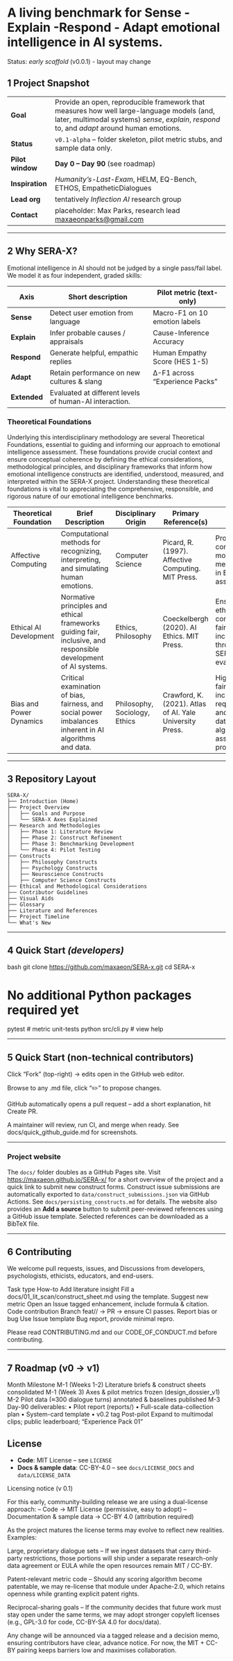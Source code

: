 # A living benchmark for **Sense - Explain -Respond - Adapt** emotional intelligence in AI systems.
Status: *early scaffold* (v0.0.1) - layout may change

## 1  Project Snapshot
|                         |                     |
|-------------------------|---------------------|
| **Goal** | Provide an open, reproducible framework that measures how well large-language models (and, later, multimodal systems) *sense*, *explain*, *respond* to, and *adapt* around human emotions. |
| **Status** | `v0.1-alpha` – folder skeleton, pilot metric stubs, and sample data only. |
| **Pilot window** | **Day 0 – Day 90** (see roadmap) |
| **Inspiration** | *Humanity’s-Last-Exam*, HELM, EQ-Bench, ETHOS, EmpatheticDialogues |
| **Lead org** | tentatively *Inflection AI* research group |
| **Contact** | placeholder: Max Parks, research lead maxaeonparks@gmail.com |

---

## 2  Why SERA-X?
Emotional intelligence in AI should not be judged by a single pass/fail label.  
We model it as four independent, graded skills:

| Axis | Short description | Pilot metric (text-only) |
|------|-------------------|--------------------------|
| **Sense** | Detect user emotion from language | Macro-F1 on 10 emotion labels |
| **Explain** | Infer probable causes / appraisals | Cause-Inference Accuracy |
| **Respond** | Generate helpful, empathic replies | Human Empathy Score (HES 1-5) |
| **Adapt** | Retain performance on new cultures & slang | Δ-F1 across “Experience Packs” |
| **Extended** | Evaluated at different levels of human-AI interaction.

### Theoretical Foundations
Underlying this interdisciplinary methodology are several Theoretical Foundations, essential to guiding and informing our approach to emotional intelligence assessment. These foundations provide crucial context and ensure conceptual coherence by defining the ethical considerations, methodological principles, and disciplinary frameworks that inform how emotional intelligence constructs are identified, understood, measured, and interpreted within the SERA-X project. Understanding these theoretical foundations is vital to appreciating the comprehensive, responsible, and rigorous nature of our emotional intelligence benchmarks.

| Theoretical Foundation | Brief Description | Disciplinary Origin | Primary Reference(s) | Role in Project |
| --- | --- | --- | --- | --- |
| Affective Computing | Computational methods for recognizing, interpreting, and simulating human emotions. | Computer Science | Picard, R. (1997). Affective Computing. MIT Press. | Provides computational models and methods used in EI assessment. |
| Ethical AI Development | Normative principles and ethical frameworks guiding fair, inclusive, and responsible development of AI systems. | Ethics, Philosophy | Coeckelbergh (2020). AI Ethics. MIT Press. | Ensures ethical compliance, fairness, and inclusivity throughout SERA-X evaluation. |
| Bias and Power Dynamics | Critical examination of bias, fairness, and social power imbalances inherent in AI algorithms and data. | Philosophy, Sociology, Ethics | Crawford, K. (2021). Atlas of AI. Yale University Press. | Highlights fairness and inclusivity requirements and informs data and algorithm assessment protocols. |


---

## 3  Repository Layout
```text
SERA-X/
├── Introduction (Home)
├── Project Overview
│   ├── Goals and Purpose
│   └── SERA-X Axes Explained
├── Research and Methodologies
│   ├── Phase 1: Literature Review
│   ├── Phase 2: Construct Refinement
│   ├── Phase 3: Benchmarking Development
│   └── Phase 4: Pilot Testing
├── Constructs
│   ├── Philosophy Constructs
│   ├── Psychology Constructs
│   ├── Neuroscience Constructs
│   ├── Computer Science Constructs
├── Ethical and Methodological Considerations
├── Contributor Guidelines
├── Visual Aids
├── Glossary
├── Literature and References
├── Project Timeline
└── What's New
```


---

## 4  Quick Start   *(developers)*
bash
git clone https://github.com/maxaeon/SERA-x.git
cd SERA-x
# No additional Python packages required yet
pytest               # metric unit-tests
python src/cli.py    # view help

---

## 5 Quick Start (non-technical contributors)
Click “Fork” (top-right) → edits open in the GitHub web editor.

Browse to any .md file, click “✏️” to propose changes.

GitHub automatically opens a pull request – add a short explanation, hit Create PR.

A maintainer will review, run CI, and merge when ready.
See docs/quick_github_guide.md for screenshots.

---

### Project website

The `docs/` folder doubles as a GitHub Pages site.
Visit <https://maxaeon.github.io/SERA-x/> for a short overview of the project and a quick link to submit new construct forms.
Construct issue submissions are automatically exported to `data/construct_submissions.json` via GitHub Actions. See `docs/persisting_constructs.md` for details.
The website also provides an **Add a source** button to submit peer-reviewed references using a GitHub issue template. Selected references can be downloaded as a BibTeX file.

---

## 6 Contributing
We welcome pull requests, issues, and Discussions from developers, psychologists, ethicists, educators, and end-users.

Task type	How-to
Add literature insight	Fill a docs/01_lit_scan/construct_sheet.md using the template.
Suggest new metric	Open an Issue tagged enhancement, include formula & citation.
Code contribution	Branch feat/<area>/<short-desc> → PR → ensure CI passes.
Report bias or bug	Use Issue template Bug report, provide minimal repro.

Please read CONTRIBUTING.md and our CODE_OF_CONDUCT.md before contributing.

---

## 7 Roadmap (v0 → v1)
Month	Milestone
M-1 (Weeks 1-2)	Literature briefs & construct sheets consolidated
M-1 (Week 3)	Axes & pilot metrics frozen (design_dossier_v1)
M-2	Pilot data (≈300 dialogue turns) annotated & baselines published
M-3	Day-90 deliverables:
• Pilot report (reports/)
• Full-scale data-collection plan
• System-card template
• v0.2 tag
Post-pilot	Expand to multimodal clips; public leaderboard; “Experience Pack 01”

## License
- **Code**: MIT License – see `LICENSE`
- **Docs & sample data**: CC-BY-4.0 – see `docs/LICENSE_DOCS` and `data/LICENSE_DATA`

Licensing notice (v 0.1)

For this early, community-building release we are using a dual-license approach:
– Code → MIT License (permissive, easy to adopt)
– Documentation & sample data → CC-BY 4.0 (attribution required)

As the project matures the license terms may evolve to reflect new realities. Examples:

Large, proprietary dialogue sets – If we ingest datasets that carry third-party restrictions, those portions will ship under a separate research-only data agreement or EULA while the open resources remain MIT / CC-BY.

Patent-relevant metric code – Should any scoring algorithm become patentable, we may re-license that module under Apache-2.0, which retains openness while granting explicit patent rights.

Reciprocal-sharing goals – If the community decides that future work must stay open under the same terms, we may adopt stronger copyleft licenses (e.g., GPL-3.0 for code, CC-BY-SA 4.0 for docs/data).

Any change will be announced via a tagged release and a decision memo, ensuring contributors have clear, advance notice. For now, the MIT + CC-BY pairing keeps barriers low and maximises collaboration.
